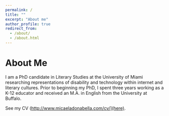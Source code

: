 ```yaml
---
permalink: /
title: ""
excerpt: "About me"
author_profile: true
redirect_from: 
  - /about/
  - /about.html
---
```


About Me
======
I am a PhD candidate in Literary Studies at the University of Miami researching representations of disability and technology within internet and literary cultures. Prior to beginning my PhD, I spent three years working as a K-12 educator and received an M.A. in English from the University at Buffalo.

See my CV (http://www.micaeladonabella.com/cv/](here).



